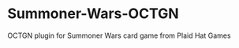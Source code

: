 Summoner-Wars-OCTGN
===================

OCTGN plugin for Summoner Wars card game from Plaid Hat Games
